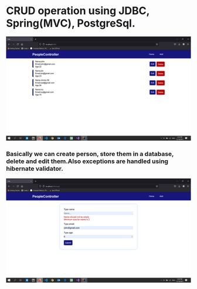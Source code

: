 # CRUD operation using JDBC, Spring(MVC), PostgreSql.

![](ImagesForReadme/Screenshot%20(186).png)

### Basically we can create person, store them in a database, delete and edit them.Also exceptions are handled using hibernate validator.

![](ImagesForReadme/Screenshot%20(185).png)
